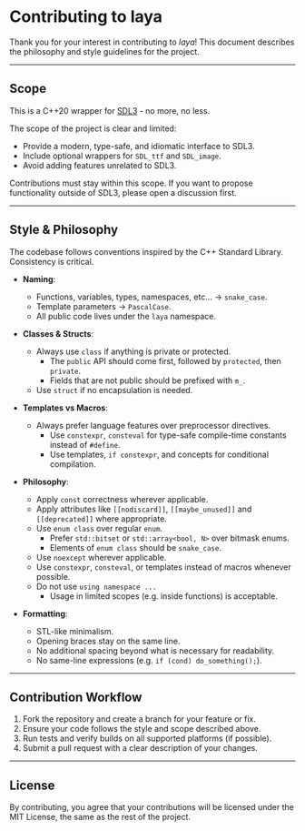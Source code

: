 # Contributing to laya

Thank you for your interest in contributing to *laya*! This document describes the philosophy and style guidelines for the project.

---

## Scope

This is a C++20 wrapper for [SDL3](https://github.com/libsdl-org/SDL) - no more, no less.

The scope of the project is clear and limited:

- Provide a modern, type-safe, and idiomatic interface to SDL3.  
- Include optional wrappers for `SDL_ttf` and `SDL_image`.  
- Avoid adding features unrelated to SDL3.  

Contributions must stay within this scope. If you want to propose functionality outside of SDL3, please open a discussion first.

---

## Style & Philosophy

The codebase follows conventions inspired by the C++ Standard Library. Consistency is critical.

- **Naming**:  
  - Functions, variables, types, namespaces, etc... → `snake_case`.  
  - Template parameters → `PascalCase`.  
  - All public code lives under the `laya` namespace.  

- **Classes & Structs**:  
  - Always use `class` if anything is private or protected.
    - The `public` API should come first, followed by `protected`, then `private`.
    - Fields that are not public should be prefixed with `m_`.
  - Use `struct` if no encapsulation is needed.

- **Templates vs Macros**:  
  - Always prefer language features over preprocessor directives.
    - Use `constexpr`, `consteval` for type-safe compile-time constants instead of `#define`.
    - Use templates, `if constexpr`, and concepts for conditional compilation.

- **Philosophy**:  
  - Apply `const` correctness wherever applicable.
  - Apply attributes like `[[nodiscard]]`, `[[maybe_unused]]` and `[[deprecated]]` where appropriate.
  - Use `enum class` over regular `enum`.
    - Prefer `std::bitset` or `std::array<bool, N>` over bitmask enums.
    - Elements of `enum class` should be `snake_case`.
  - Use `noexcept` wherever applicable.
  - Use `constexpr`, `consteval`, or templates instead of macros whenever possible.
  - Do not use `using namespace ...`
    - Usage in limited scopes (e.g. inside functions) is acceptable.

- **Formatting**:  
  - STL-like minimalism.  
  - Opening braces stay on the same line.  
  - No additional spacing beyond what is necessary for readability.
  - No same-line expressions (e.g. `if (cond) do_something();`).

---

## Contribution Workflow

1. Fork the repository and create a branch for your feature or fix.  
2. Ensure your code follows the style and scope described above.  
3. Run tests and verify builds on all supported platforms (if possible).  
4. Submit a pull request with a clear description of your changes.  

---

## License

By contributing, you agree that your contributions will be licensed under the MIT License, the same as the rest of the project.
